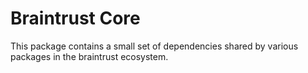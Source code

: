 # Braintrust Core

This package contains a small set of dependencies shared by various packages in
the braintrust ecosystem.
